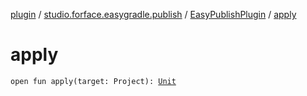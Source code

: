 [plugin](../../index.md) / [studio.forface.easygradle.publish](../index.md) / [EasyPublishPlugin](index.md) / [apply](./apply.md)

# apply

`open fun apply(target: Project): `[`Unit`](https://kotlinlang.org/api/latest/jvm/stdlib/kotlin/-unit/index.html)